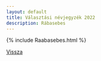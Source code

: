 ```yaml
---
layout: default
title: Választási névjegyzék 2022
description: Rábasebes
---
```


{% include Raabasebes.html %}

[Vissza](./)